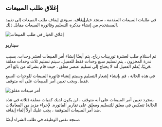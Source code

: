 ## إغلاق طلب المبيعات

في طلبات المبيعات المقدمة ، ستجد خيار**إيقاف**. سيؤدي إيقاف طلب المبيعات إلى تقييد المستخدم من إنشاء مذكرة التسليم وفاتورة المبيعات مقابل ذلك.

![إغلاق الخيار في طلب المبيعات](https://docs.erpnext.com/files/close-option-in-sales-order.png)

#### سيناريو

تم استلام طلب لعشرة توربينات رياح. يتم أيضًا إنشاء أمر المبيعات لعشر وحدات. بسبب ندرة المخزون ، يتم تسليم سبع وحدات فقط للعميل. سيتم تسليم ثلاث وحدات معلقة قريبًا. يُعلم العميل أنه لا يحتاج إلى تسليم عنصر معلق ، حيث قام بشرائه من بائع آخر.

في هذه الحالة ، قم بإنشاء إشعار التسليم وسيتم إنشاء فاتورة المبيعات للوحدات السبع فقط. ويجب تعيين أمر المبيعات على أنه متوقف.

![أمر مبيعات مغلق](https://docs.erpnext.com/files/closed-sales-order.png)

بمجرد تعيين أمر المبيعات على أنه متوقف ، لن يكون لديك كميات معلقة (ثلاثة في هذه الحالة) تنعكس في معلق للتسليم ومعلق على تقارير الفاتورة. لإجراء مزيد من المعاملات ضد أمر المبيعات المتوقفة ، يجب عليك أولاً إلغاء إيقافه.

ستجد نفس الوظيفة في طلب الشراء أيضًا.